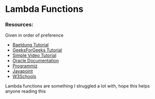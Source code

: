 # Lambda Functions

### Resources:

Given in order of preference

* [Baeldung Tutorial](https://www.baeldung.com/java-8-lambda-expressions-tips)
* [GeeksForGeeks Tutorial](https://www.geeksforgeeks.org/lambda-expressions-java-8/)
* [Simple Video Tutorial](https://www.youtube.com/watch?v=tj5sLSFjVj4)
* [Oracle Documentation](https://docs.oracle.com/javase/tutorial/java/javaOO/lambdaexpressions.html)
* [Programmiz](https://www.programiz.com/java-programming/lambda-expression)
* [Javapoint](https://www.javatpoint.com/java-lambda-expressions)
* [W3Schools](https://www.w3schools.com/java/java_lambda.asp)

Lambda functions are something I struggled a lot with, hope this helps anyone reading this
